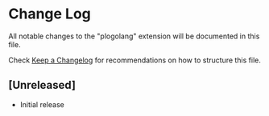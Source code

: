 # Change Log

All notable changes to the "plogolang" extension will be documented in this file.

Check [Keep a Changelog](http://keepachangelog.com/) for recommendations on how to structure this file.

## [Unreleased]

- Initial release